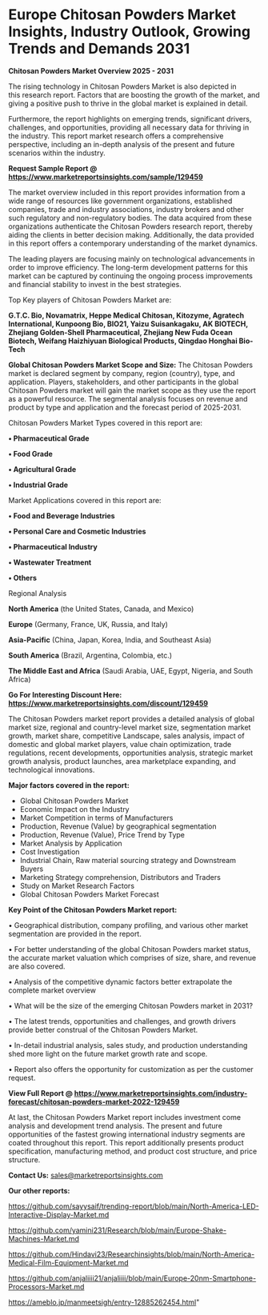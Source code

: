 # Europe Chitosan Powders Market Insights, Industry Outlook, Growing Trends and Demands 2031

<Strong> Chitosan Powders Market Overview 2025 - 2031</strong>

The rising technology in Chitosan Powders Market is also depicted in this research report. Factors that are boosting the growth of the market, and giving a positive push to thrive in the global market is explained in detail.

Furthermore, the report highlights on emerging trends, significant drivers, challenges, and opportunities, providing all necessary data for thriving in the industry. This report market research offers a comprehensive perspective, including an in-depth analysis of the present and future scenarios within the industry.

<strong>Request Sample Report @ <a href=https://www.marketreportsinsights.com/sample/129459>https://www.marketreportsinsights.com/sample/129459</a></strong>

The market overview included in this report provides information from a wide range of resources like government organizations, established companies, trade and industry associations, industry brokers and other such regulatory and non-regulatory bodies. The data acquired from these organizations authenticate the Chitosan Powders research report, thereby aiding the clients in better decision making. Additionally, the data provided in this report offers a contemporary understanding of the market dynamics.

The leading players are focusing mainly on technological advancements in order to improve efficiency. The long-term development patterns for this market can be captured by continuing the ongoing process improvements and financial stability to invest in the best strategies.

Top Key players of Chitosan Powders Market are:

<strong>G.T.C. Bio, Novamatrix, Heppe Medical Chitosan, Kitozyme, Agratech International, Kunpoong Bio, BIO21, Yaizu Suisankagaku, AK BIOTECH, Zhejiang Golden-Shell Pharmaceutical, Zhejiang New Fuda Ocean Biotech, Weifang Haizhiyuan Biological Products, Qingdao Honghai Bio-Tech</strong>

<strong><b>Global Chitosan Powders Market Scope and Size:</b></strong>
The Chitosan Powders market is declared segment by company, region (country), type, and application. Players, stakeholders, and other participants in the global Chitosan Powders market will gain the market scope as they use the report as a powerful resource. The segmental analysis focuses on revenue and product by type and application and the forecast period of 2025-2031.

Chitosan Powders Market Types covered in this report are:

<strong>• Pharmaceutical Grade

• Food Grade

• Agricultural Grade

• Industrial Grade</strong>

Market Applications covered in this report are:

<strong>• Food and Beverage Industries

• Personal Care and Cosmetic Industries

• Pharmaceutical Industry

• Wastewater Treatment

• Others</strong> 

Regional Analysis

<strong>North America</strong> (the United States, Canada, and Mexico)

<strong>Europe</strong> (Germany, France, UK, Russia, and Italy)

<strong>Asia-Pacific</strong> (China, Japan, Korea, India, and Southeast Asia)

<strong>South America</strong> (Brazil, Argentina, Colombia, etc.)

<strong>The Middle East and Africa</strong> (Saudi Arabia, UAE, Egypt, Nigeria, and South Africa)

<strong>Go For Interesting Discount Here: <a href=https://www.marketreportsinsights.com/discount/129459>https://www.marketreportsinsights.com/discount/129459</a></strong>

The Chitosan Powders market report provides a detailed analysis of global market size, regional and country-level market size, segmentation market growth, market share, competitive Landscape, sales analysis, impact of domestic and global market players, value chain optimization, trade regulations, recent developments, opportunities analysis, strategic market growth analysis, product launches, area marketplace expanding, and technological innovations.

<strong><b>Major factors covered in the report:</b></strong>
<ul>
  <li>Global Chitosan Powders Market </li>
  <li>Economic Impact on the Industry</li>
  <li>Market Competition in terms of Manufacturers</li>
  <li>Production, Revenue (Value) by geographical segmentation</li>
  <li>Production, Revenue (Value), Price Trend by Type</li>
  <li>Market Analysis by Application</li>
  <li>Cost Investigation</li>
  <li>Industrial Chain, Raw material sourcing strategy and Downstream Buyers</li>
  <li>Marketing Strategy comprehension, Distributors and Traders</li>
  <li>Study on Market Research Factors</li>
  <li>Global Chitosan Powders Market Forecast</li>
</ul>

<strong><b>Key Point of the Chitosan Powders Market report:</b></strong>

• Geographical distribution, company profiling, and various other market segmentation are provided in the report.

• For better understanding of the global Chitosan Powders market status, the accurate market valuation which comprises of size, share, and revenue are also covered.

• Analysis of the competitive dynamic factors better extrapolate the complete market overview

• What will be the size of the emerging Chitosan Powders market in 2031?

• The latest trends, opportunities and challenges, and growth drivers provide better construal of the Chitosan Powders Market.

• In-detail industrial analysis, sales study, and production understanding shed more light on the future market growth rate and scope.

• Report also offers the opportunity for customization as per the customer request.

<strong><b>View Full Report @ <a href=https://www.marketreportsinsights.com/industry-forecast/chitosan-powders-market-2022-129459>https://www.marketreportsinsights.com/industry-forecast/chitosan-powders-market-2022-129459</a></b></strong>


At last, the Chitosan Powders Market report includes investment come analysis and development trend analysis. The present and future opportunities of the fastest growing international industry segments are coated throughout this report. This report additionally presents product specification, manufacturing method, and product cost structure, and price structure.

<strong>Contact Us:</strong>
sales@marketreportsinsights.com

<strong>Our other reports:</strong>

<a href=https://github.com/sayysaif/trending-report/blob/main/North-America-LED-Interactive-Display-Market.md>https://github.com/sayysaif/trending-report/blob/main/North-America-LED-Interactive-Display-Market.md</a>

<a href=https://github.com/yamini231/Research/blob/main/Europe-Shake-Machines-Market.md>https://github.com/yamini231/Research/blob/main/Europe-Shake-Machines-Market.md</a>

<a href=https://github.com/Hindavi23/Researchinsights/blob/main/North-America-Medical-Film-Equipment-Market.md>https://github.com/Hindavi23/Researchinsights/blob/main/North-America-Medical-Film-Equipment-Market.md</a>

<a href=https://github.com/anjaliiii21/anjaliiii/blob/main/Europe-20nm-Smartphone-Processors-Market.md>https://github.com/anjaliiii21/anjaliiii/blob/main/Europe-20nm-Smartphone-Processors-Market.md</a>

<a href=https://ameblo.jp/manmeetsigh/entry-12885262454.html>https://ameblo.jp/manmeetsigh/entry-12885262454.html</a>"
